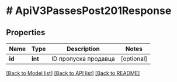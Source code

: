 # # ApiV3PassesPost201Response

## Properties

Name | Type | Description | Notes
------------ | ------------- | ------------- | -------------
**id** | **int** | ID пропуска продавца | [optional]

[[Back to Model list]](../../README.md#models) [[Back to API list]](../../README.md#endpoints) [[Back to README]](../../README.md)
